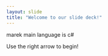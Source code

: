```yaml
---
layout: slide
title: "Welcome to our slide deck!"
---
```

marek main language is c#

Use the right arrow to begin!
